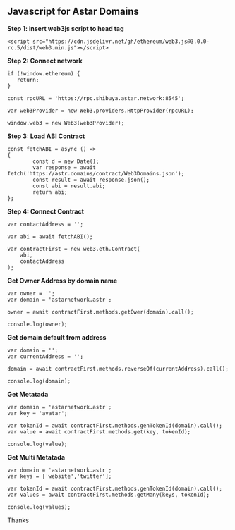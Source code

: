 ## Javascript for Astar Domains

**Step 1: insert web3js script to head tag**

```
<script src="https://cdn.jsdelivr.net/gh/ethereum/web3.js@3.0.0-rc.5/dist/web3.min.js"></script>
```

**Step 2: Connect network**

```
if (!window.ethereum) {
   return;
}

const rpcURL = 'https://rpc.shibuya.astar.network:8545';

var web3Provider = new Web3.providers.HttpProvider(rpcURL);

window.web3 = new Web3(web3Provider);
```
 
**Step 3: Load ABI Contract**

```
const fetchABI = async () =>
{
		const d = new Date();
		var response = await fetch('https://astr.domains/contract/Web3Domains.json');
		const result = await response.json();
		const abi = result.abi;
		return abi;
};
```

**Step 4: Connect Contract**

```
var contactAddress = '';

var abi = await fetchABI();
			
var contractFirst = new web3.eth.Contract(
	abi,
	contactAddress
);
```

**Get Owner Address by domain name**

```
var owner = '';
var domain = 'astarnetwork.astr';

owner = await contractFirst.methods.getOwer(domain).call();

console.log(owner);
```


**Get domain default from address**

```
var domain = '';
var currentAddress = '';

domain = await contractFirst.methods.reverseOf(currentAddress).call();

console.log(domain);
```

**Get Metatada**

```
var domain = 'astarnetwork.astr';
var key = 'avatar';

var tokenId = await contractFirst.methods.genTokenId(domain).call();
var value = await contractFirst.methods.get(key, tokenId);

console.log(value);
```


**Get Multi Metatada**

```
var domain = 'astarnetwork.astr';
var keys = ['website','twitter'];

var tokenId = await contractFirst.methods.genTokenId(domain).call();
var values = await contractFirst.methods.getMany(keys, tokenId);

console.log(values);
```

Thanks




